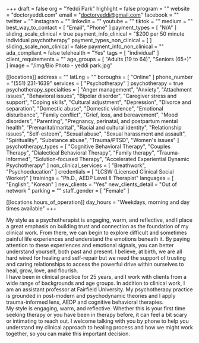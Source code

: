 +++
draft = false
org = "Yeddi Park"
highlight = false
program = ""
website = "doctoryeddi.com"
email = "doctoryeddi@gmail.com"
facebook = ""
twitter = ""
instagram = ""
linkedin = ""
youtube = ""
tiktok = ""
medium = ""
best_way_to_contact = [ "Email", "Phone" ]
payment_types = [ "N/A" ]
sliding_scale_clinical = true
payment_info_clinical = "$200 per 50 minute individual psychotherapy"
payment_types_non_clinical = [ ]
sliding_scale_non_clinical = false
payment_info_non_clinical = ""
ada_compliant = false
telehealth = "Yes"
tags = [ "individual" ]
client_requirements = ""
age_groups = [ "Adults (19 to 64)", "Seniors (65+)" ]
image = "/img/Bio Photo - yeddi park.jpg"

[[locations]]
address = ""
latLng = ""
boroughs = [ "Online" ]
phone_number = "(551) 231-1639"
services = [ "Psychotherapy" ]
psychotherapy = true
psychotherapy_specialties = [
  "Anger management",
  "Anxiety",
  "Attachment issues",
  "Behavioral issues",
  "Bipolar disorder",
  "Caregiver stress and support",
  "Coping skills",
  "Cultural adjustment",
  "Depression",
  "Divorce and separation",
  "Domestic abuse",
  "Domestic violence",
  "Emotional disturbance",
  "Family conflict",
  "Grief, loss, and bereavement",
  "Mood disorders",
  "Parenting",
  "Pregnancy, perinatal, and postpartum mental health",
  "Premarital/marital",
  "Racial and cultural identity",
  "Relationship issues",
  "Self-esteem",
  "Sexual abuse",
  "Sexual harassment and assault",
  "Spirituality",
  "Substance abuse",
  "Trauma/PTSD",
  "Women's issues"
]
psychotherapy_types = [
  "Cognitive Behavioral Therapy",
  "Couples Therapy",
  "Dialectical Behavioral Therapy",
  "Family therapy",
  "Trauma-informed",
  "Solution-focused Therapy",
  "Accelerated Experiential Dynamic Psychotherapy"
]
non_clinical_services = [ "Breathwork", "Psychoeducation" ]
credentials = [ "LCSW (Licensed Clinical Social Worker)" ]
trainings = "Ph.D., AEDP Level II Therapist"
languages = [ "English", "Korean" ]
new_clients = "Yes"
new_clients_detail = "Out of network "
parking = ""
staff_gender = [ "Female" ]

  [[locations.hours_of_operation]]
  day_hours = "Weekdays, morning and day times available"
+++


My style as a psychotherapist is engaging, warm, and reflective, and I place a great emphasis on building trust and connection as the foundation of my clinical work. From there, we can begin to explore difficult and sometimes painful life experiences and understand the emotions beneath it. By paying attention to these experiences and emotional signals, you can better understand yourself, both past and present. I believe, at birth, we are all hard wired for healing and self-repair but we need the support of trusting and caring relationships to access the powerful drive within ourselves to heal, grow, love, and flourish. <br>
I have been in clinical practice for 25 years, and I work with clients from a wide range of backgrounds and age groups. In addition to clinical work, I am an assistant professor at Fairfield University. My psychotherapy practice is grounded in post-modern and psychodynamic theories and I apply trauma-informed lens, AEDP and cognitive behavioral therapies. <br>
My style is engaging, warm, and reflective. Whether this is your first time seeking therapy or you have been in therapy before, it can feel a bit scary or intimating to reach out. I welcome talking with you by phone to help you understand my clinical approach to healing process and how we might work together, so you can make this important decision. <br>
